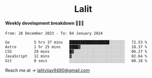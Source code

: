 <h1 align="center">Lalit</h1>

#### Weekly development breakdown 👨🏻‍💻
<!--START_SECTION:waka-->

```txt
From: 28 December 2023 - To: 04 January 2024

Go           5 hrs 37 mins   ██████████████████░░░░░░░   72.53 %
Astro        1 hr 25 mins    ████▓░░░░░░░░░░░░░░░░░░░░   18.37 %
CSS          29 mins         █▓░░░░░░░░░░░░░░░░░░░░░░░   06.27 %
JavaScript   12 mins         ▓░░░░░░░░░░░░░░░░░░░░░░░░   02.64 %
Git          0 secs          ░░░░░░░░░░░░░░░░░░░░░░░░░   00.18 %
```

<!--END_SECTION:waka-->

Reach me at → lalitvijay9480@gmail.com
